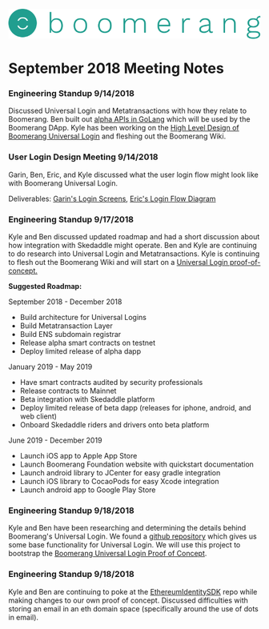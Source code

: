 ![alt text](https://github.com/BoomerangProject/boomerang-wiki/blob/master/images/logo.png "Boomerang Logo")
# September 2018 Meeting Notes

### Engineering Standup 9/14/2018
Discussed Universal Login and Metatransactions with how they relate to Boomerang. Ben built out [alpha APIs in GoLang](https://github.com/BoomerangProject/boomerang-api) which will be used by the Boomerang DApp. Kyle has been working on the [High Level Design of Boomerang Universal Login](https://github.com/BoomerangProject/boomerang-wiki/blob/master/architecture/UniversalLogin.md) and fleshing out the Boomerang Wiki.

### User Login Design Meeting 9/14/2018
Garin, Ben, Eric, and Kyle discussed what the user login flow might look like with Boomerang Universal Login.

Deliverables: [Garin's Login Screens](https://github.com/BoomerangProject/boomerang-wiki/blob/master/architecture/documents/Boomerang_web_signup-login_flow.pdf), [Eric's Login Flow Diagram](https://github.com/BoomerangProject/boomerang-wiki/blob/master/architecture/imgs/BoomerangSignInFlows.png)


### Engineering Standup 9/17/2018
Kyle and Ben discussed updated roadmap and had a short discussion about how integration with Skedaddle might operate. Ben and Kyle are continuing to do research into Universal Login and Metatransactions. Kyle is continuing to flesh out the Boomerang Wiki and will start on a [Universal Login proof-of-concept.](https://github.com/BoomerangProject/boomerang-universal-login) 


**Suggested Roadmap:**


September 2018 - December 2018

- Build architecture for Universal Logins
- Build Metatransaction Layer
- Build ENS subdomain registrar
- Release alpha smart contracts on testnet
- Deploy limited release of alpha dapp

January 2019 - May 2019

- Have smart contracts audited by security professionals
- Release contracts to Mainnet
- Beta integration with Skedaddle platform
- Deploy limited release of beta dapp (releases for iphone, android, and web client)
- Onboard Skedaddle riders and drivers onto beta platform

June 2019 - December 2019

- Launch iOS app to Apple App Store
- Launch Boomerang Foundation website with quickstart documentation
- Launch android library to JCenter for easy gradle integration
- Launch iOS library to CocaoPods for easy Xcode integration
- Launch android app to Google Play Store

### Engineering Standup 9/18/2018
Kyle and Ben have been researching and determining the details behind Boomerang's Universal Login. We found a [github repository](https://github.com/EthWorks/EthereumIdentitySDK) which gives us some base functionality for Universal Login. We will use this project to bootstrap the [Boomerang Universal Login Proof of Concept](https://github.com/BoomerangProject/boomerang-universal-login).

### Engineering Standup 9/18/2018
Kyle and Ben are continuing to poke at the [EthereumIdentitySDK](https://github.com/EthWorks/EthereumIdentitySDK) repo while making changes to our own proof of concept. Discussed difficulties with storing an email in an eth domain space (specifically around the use of dots in email). 
